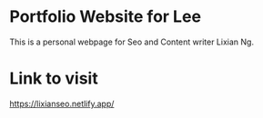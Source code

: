 # Portfolio Website for Lee
This is a personal webpage for Seo and Content writer Lixian Ng. 

# Link to visit
https://lixianseo.netlify.app/
